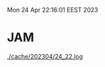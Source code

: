 Mon 24 Apr 22:16:01 EEST 2023
# JAM
<a href='./cache/202304/24_22.log'>./cache/202304/24_22.log</a>
